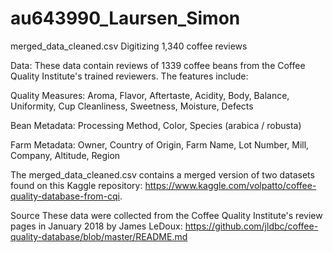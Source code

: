 # au643990_Laursen_Simon
merged_data_cleaned.csv
Digitizing 1,340 coffee reviews

Data:
These data contain reviews of 1339 coffee beans from the Coffee Quality Institute's trained reviewers. The features include:

Quality Measures:
Aroma,
Flavor,
Aftertaste,
Acidity,
Body,
Balance,
Uniformity,
Cup Cleanliness,
Sweetness,
Moisture,
Defects

Bean Metadata:
Processing Method,
Color,
Species (arabica / robusta)

Farm Metadata:
Owner,
Country of Origin,
Farm Name,
Lot Number,
Mill,
Company,
Altitude,
Region

The merged_data_cleaned.csv contains a merged version of two datasets found on this Kaggle repository: https://www.kaggle.com/volpatto/coffee-quality-database-from-cqi.

Source
These data were collected from the Coffee Quality Institute's review pages in January 2018 by James LeDoux: https://github.com/jldbc/coffee-quality-database/blob/master/README.md
